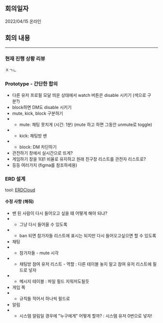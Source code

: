 ## 회의일자
2022/04/15 온라인

## 회의 내용

<hr>

### 현재 진행 상황 리뷰
ㅈㄱㄴ

### Prototype - 간단한 합의
- 다른 유저 프로필 모달 띄운 상태에서 watch 버튼은 disable 시키기 (색으로 구분?)<br>
- block하면 DM도 disable 시키기<br>
- mute, kick, block 구분하기<br>
- - mute: 채팅 못치게 (시간: 1분) (mute 하고 하면 그동안 unmute로 toggle)<br>
- - kick: 채팅방 밴<br>
- - block: DM 차단하기<br>
- 관전하기 창에서 실시간으로 뜨게?<br>
- 게임하기 창을 1대1 비율로 유지하고 원래 친구창 리스트를 관전자 리스트로?<br>
- 등등 여러가지 (figma를 참조하세용)<br>

### ERD 설계
tool: <a href="https://www.erdcloud.com/d/FmWNriGfyGqmgn3FB">ERDCloud</a>

#### 수정 사항 (해줘)
- 밴 된 사람이 다시 들어오고 싶을 떄 어떻게 해야 되냐?<br>
- - 그냥 다시 들어올 수 있도록<br>
- - ban 되면 참가자들 리스트에 표시는 되지만 다시 들어오고싶으면 할 수 있도록<br>
- 채팅<br>
- - 참가자들 - mute 시각<br>
- - 채팅방 참여 유저 리스트 - 역할 : 다른 테이블 놓지 말고 참여 유저 리스트에 필드로 넣자<br>
- - 메시지 테이블 : 파일 필드 지워저도될듯<br>
- 게임 쪽<br>
- - 규칙들 적어서 하나씩 필드로<br>
- 알림<br>
- - 시스템 알림일 경우에 "누구에게" 어떻게 할까? : 시스템 유저 0번으로 넣자!<br>
<br>
<br>
<br>
<br>
